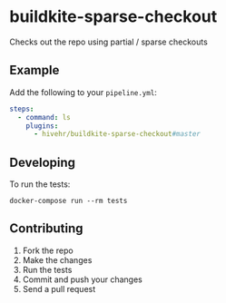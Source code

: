 # buildkite-sparse-checkout

Checks out the repo using partial / sparse checkouts

## Example

Add the following to your `pipeline.yml`:

```yml
steps:
  - command: ls
    plugins:
      - hivehr/buildkite-sparse-checkout#master
```

## Developing

To run the tests:

```shell
docker-compose run --rm tests
```

## Contributing

1. Fork the repo
2. Make the changes
3. Run the tests
4. Commit and push your changes
5. Send a pull request
